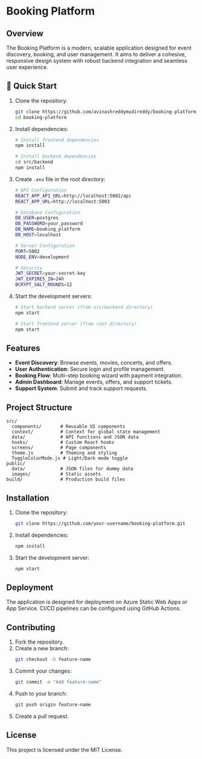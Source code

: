 # Booking Platform

## Overview
The Booking Platform is a modern, scalable application designed for event discovery, booking, and user management. It aims to deliver a cohesive, responsive design system with robust backend integration and seamless user experience.

## 🚀 Quick Start

1. Clone the repository:
   ```bash
   git clone https://github.com/avinashreddymudireddy/booking-platform.git
   cd booking-platform
   ```

2. Install dependencies:
   ```bash
   # Install frontend dependencies
   npm install

   # Install backend dependencies
   cd src/backend
   npm install
   ```

3. Create `.env` file in the root directory:
   ```bash
   # API Configuration
   REACT_APP_API_URL=http://localhost:5002/api
   REACT_APP_URL=http://localhost:5003

   # Database Configuration
   DB_USER=postgres
   DB_PASSWORD=your_password
   DB_NAME=booking_platform
   DB_HOST=localhost

   # Server Configuration
   PORT=5002
   NODE_ENV=development

   # Security
   JWT_SECRET=your-secret-key
   JWT_EXPIRES_IN=24h
   BCRYPT_SALT_ROUNDS=12
   ```

4. Start the development servers:
   ```bash
   # Start backend server (from src/backend directory)
   npm start

   # Start frontend server (from root directory)
   npm start
   ```

## Features
- **Event Discovery**: Browse events, movies, concerts, and offers.
- **User Authentication**: Secure login and profile management.
- **Booking Flow**: Multi-step booking wizard with payment integration.
- **Admin Dashboard**: Manage events, offers, and support tickets.
- **Support System**: Submit and track support requests.

## Project Structure
```
src/
  components/       # Reusable UI components
  context/          # Context for global state management
  data/             # API functions and JSON data
  hooks/            # Custom React hooks
  screens/          # Page components
  theme.js          # Theming and styling
  ToggleColorMode.js # Light/Dark mode toggle
public/
  data/             # JSON files for dummy data
  images/           # Static assets
build/              # Production build files
```

## Installation
1. Clone the repository:
   ```bash
   git clone https://github.com/your-username/booking-platform.git
   ```
2. Install dependencies:
   ```bash
   npm install
   ```
3. Start the development server:
   ```bash
   npm start
   ```

## Deployment
The application is designed for deployment on Azure Static Web Apps or App Service. CI/CD pipelines can be configured using GitHub Actions.

## Contributing
1. Fork the repository.
2. Create a new branch:
   ```bash
   git checkout -b feature-name
   ```
3. Commit your changes:
   ```bash
   git commit -m "Add feature-name"
   ```
4. Push to your branch:
   ```bash
   git push origin feature-name
   ```
5. Create a pull request.

## License
This project is licensed under the MIT License.

